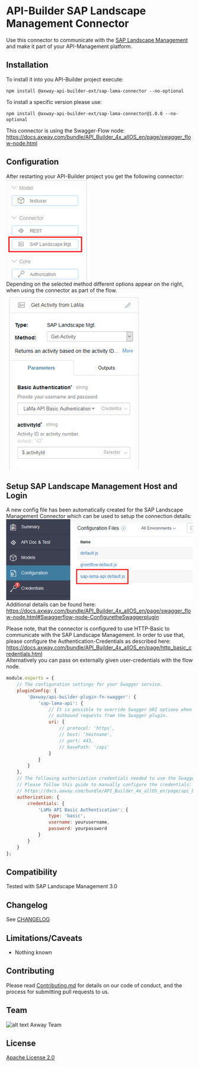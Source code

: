 # API-Builder SAP Landscape Management Connector

Use this connector to communicate with the [SAP Landscape Management](https://www.sap.com/products/landscape-management.html) and make it part of your API-Management platform.  

## Installation
To install it into you API-Builder project execute:
```npm
npm install @axway-api-builder-ext/sap-lama-connector --no-optional
```
To install a specific version please use:
```npm
npm install @axway-api-builder-ext/sap-lama-connector@1.0.0 --no-optional
```

This connector is using the Swagger-Flow node:  
https://docs.axway.com/bundle/API_Builder_4x_allOS_en/page/swagger_flow-node.html  


## Configuration
After restarting your API-Builder project you get the following connector:  
![XML Node Settings][connector]   
Depending on the selected method different options appear on the right, when using the connector as part of the flow.   
![XML Node Settings][connector-settings]   

## Setup SAP Landscape Management Host and Login
A new config file has been automatically created for the SAP Landscape Management Connector which can be used to setup the connection details:  
![XML Node Settings][connector-config]  
Additional details can be found here: https://docs.axway.com/bundle/API_Builder_4x_allOS_en/page/swagger_flow-node.html#Swaggerflow-node-ConfiguretheSwaggerplugin  


Please note, that the connector is configured to use HTTP-Basic to communicate with the SAP Landscape Management. In order to use that, please configure the Authentication-Credentials as described here:  
https://docs.axway.com/bundle/API_Builder_4x_allOS_en/page/http_basic_credentials.html  
Alternatively you can pass on externally given user-credentials with the flow node.

```javascript
module.exports = {
	// The configuration settings for your Swagger service.
	pluginConfig: {
		'@axway/api-builder-plugin-fn-swagger': {
			'sap-lama-api': {
				// It is possible to override Swagger URI options when constructing
				// outbound requests from the Swagger plugin.
				uri: {
					// protocol: 'https',
					// host: 'hostname',
					// port: 443,
					// basePath: '/api'
				}
			}
		}
	},
	// The following authorization credentials needed to use the Swagger service.
	// Please follow this guide to manually configure the credentials:
	// https://docs.axway.com/bundle/API_Builder_4x_allOS_en/page/api_builder_credentials.html
	authorization: {
		credentials: {
			'LaMa API Basic Authentication': {
				type: 'basic',
				username: yourusername,
				password: yourpassword
			}
		}
	}
};
```

## Compatibility
Tested with SAP Landscape Management 3.0

## Changelog
See [CHANGELOG](CHANGELOG.md)

## Limitations/Caveats
- Nothing known

## Contributing

Please read [Contributing.md](https://github.com/Axway-API-Management-Plus/Common/blob/master/Contributing.md) for details on our code of conduct, and the process for submitting pull requests to us.  


## Team

![alt text][Axwaylogo] Axway Team

[Axwaylogo]: https://github.com/Axway-API-Management/Common/blob/master/img/AxwayLogoSmall.png  "Axway logo"


## License
[Apache License 2.0](/LICENSE)

[connector]: misc/images/SAP-Landscape-Management-Connector.png
[connector-settings]: misc/images/SAP-Landscape-Management-Connector-Settings.png
[connector-config]: misc/images/SAP-Landscape-Management-Connector-Config.png
